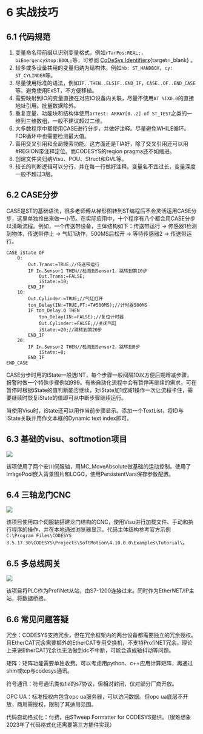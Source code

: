 # 6 实战技巧

## 6.1 代码规范

1. 变量命名带前缀以识别变量格式，例如`rTarPos:REAL;`，`biEmergencyStop:BOOL;`等，可参阅 [CoDeSys Identifiers](https://help.codesys.com/webapp/_cds_identifiers;product=codesys){target=_blank} 。
2. 较多或多设备共用的变量归纳为结构体。例如`hb: ST_HANDBOX`，`cy: ST_CYLINDER`等。
3. 尽量使用标准的语法，例如`IF..THEN..ELSIF..END_IF`，`CASE..OF..END_CASE`等。避免使用ExST，不方便移植。
4. 需要映射到IO的变量直接在对应IO设备内关联，尽量不使用`AT %IX0.0`的直接地址引用。批量数据除外。
5. 重复变量、功能块和结构体使用`arTest: ARRAY[0..2] of ST_TEST`之类的一维到三维数组，一般不建议超过二维。
6. 大多数程序中都使用CASE进行分步，并做好注释。尽量避免WHILE循环。FOR循环中也需要检测最大值。
7. 善用交叉引用和全局搜索功能。这方面还是TIA好，除了交叉引用还可以用#REGION带注释定位。而CODESYS的region pragma还不如缩进。
8. 创建文件夹归纳Visu、POU、Struct和GVL等。
9. 较长的判断逻辑可以分行，并在每一行做好注释。变量名不宜过长，变量深度一般不超过3层。

## 6.2 CASE分步

CASE是ST的基础语法，很多老师傅从梯形图转到ST编程后不会灵活运用CASE分步，这里单独拎出来做一小节。在实际应用中，十个程序有八个都会用CASE分步以清晰流程。例如，一个传送带设备，主体结构如下：传送带运行 -> 传感器1检测到物体，传送带停止 -> 气缸1动作，500MS后松开 -> 等待传感器2 -> 传送带运行。

```iecst
CASE iState OF
    0:
        Out.Trans:=TRUE;//传送带运行
        IF In.Sensor1 THEN//检测到Sensor1，跳转到第10步
			Out.Trans:=FALSE;
            iState:=10;
        END_IF
    10:
        Out.Cylinder:=TRUE;//气缸打开
        ton_Delay(IN:=TRUE,PT:=T#500MS);//计时器500MS
        IF ton_Delay.Q THEN
            ton_Delay(IN:=FALSE);//复位计时器
            Out.Cylinder:=FALSE;//关闭气缸
            iState:=20;//跳转到第20步
        END_IF
    20:
        IF In.Sensor2 THEN//检测到Sensor2，跳转到0步
            iState:=0;
        END_IF
END_CASE
```

CASE分步时用的iState一般选INT，每个步骤一般间隔10以方便后期增减步骤，报警时做一个特殊步骤例如999。有些自动化流程中会有暂停再继续的需求，可在暂停时根据iState的值判断能否继续，对iState加1或减1操作一次让流程卡住，需要继续时恢复iState的值即可从中断步骤继续运行。

当使用Visu时，iState还可以用作当前步骤显示。添加一个TextList，将ID与iState关联并用作文本框的Dynamic text index即可。

## 6.3 基础的visu、softmotion项目

![](./images/6-1.png) 

该项使用了两个安川伺服轴，用MC_MoveAbsolute做基础的运动控制。使用了ImagePool嵌入背景图片和LOGO，使用PersistentVars保存参数配置。

## 6.4 三轴龙门CNC

![](./images/6-2.png) 

该项目使用四个伺服轴搭建龙门结构的CNC，使用Visu进行加载文件、手动和执行程序的操作，并在本地通过浏览器显示。代码主体结构参考官方示例 `C:\Program Files\CODESYS 3.5.17.30\CODESYS\Projects\SoftMotion\4.10.0.0\Examples\Tutorial\`。

## 6.5 多总线网关

![](./images/6-3.png) 

该项目将PLC作为ProfiNet从站，由S7-1200连接过来。同时作为EtherNET/IP主站，将数据桥接。

## 6.6 常见问题答疑

冗余：CODESYS支持冗余，但在冗余框架内的两台设备都需要独立的冗余授权。且EtherCAT冗余需要额外的EtherCAT专用交换机，不支持ProfiNET冗余。理论上来说EtherCAT冗余也无法做到dc不中断，可能会造成轴抖动等问题。

矩阵：矩阵功能需要单独收费。可以考虑用python、c++应用计算矩阵，再通过shm或tcp与codesys通讯。

符号通讯：符号通讯类似tia的s7协议，但相对封闭，仅对部分厂商开放。

OPC UA：标准授权内包含opc ua服务器，可以访问数据。但opc ua底层不开放，商用需授权，限制了其适用范围。

代码自动格式化：付费，由STweep Formatter for CODESYS提供。（很难想象2023年了代码格式化还需要第三方插件实现）